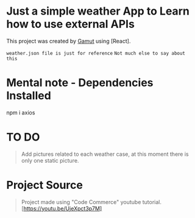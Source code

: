 # Just a simple weather App to Learn how to use external APIs

This project was created by [Gamut](GustavoMejia) using [React].

`weather.json file is just for reference`
`Not much else to say about this`

# Mental note - Dependencies Installed

npm i axios

# TO DO

> Add pictures related to each weather case, at this moment there is only one static picture.

# Project Source

> Project made using "Code Commerce" youtube tutorial.
> [https://youtu.be/UjeXpct3p7M]
